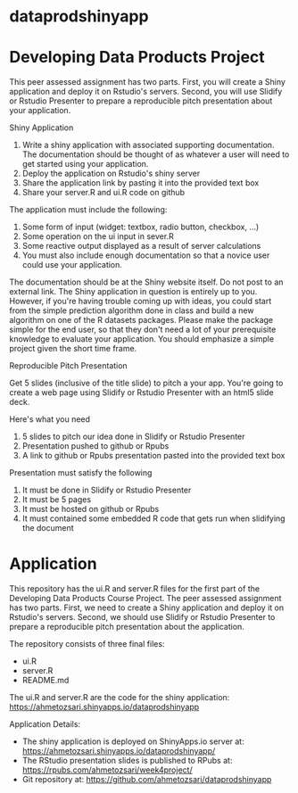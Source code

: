 # dataprodshinyapp

# Developing Data Products Project

This peer assessed assignment has two parts. First, you will create a Shiny application and deploy it on Rstudio's servers. Second, you will use Slidify or Rstudio Presenter to prepare a reproducible pitch presentation about your application.

Shiny Application

1. Write a shiny application with associated supporting documentation. The documentation should be thought of as whatever a user will need to get started using your application.
2. Deploy the application on Rstudio's shiny server
3. Share the application link by pasting it into the provided text box
4. Share your server.R and ui.R code on github

The application must include the following:

1. Some form of input (widget: textbox, radio button, checkbox, ...)
2. Some operation on the ui input in sever.R
3. Some reactive output displayed as a result of server calculations
4. You must also include enough documentation so that a novice user could use your application.

The documentation should be at the Shiny website itself. Do not post to an external link.
The Shiny application in question is entirely up to you. However, if you're having trouble coming up with ideas, you could start from the simple prediction algorithm done in class and build a new algorithm on one of the R datasets packages. Please make the package simple for the end user, so that they don't need a lot of your prerequisite knowledge to evaluate your application. You should emphasize a simple project given the short time frame.

Reproducible Pitch Presentation

Get 5 slides (inclusive of the title slide) to pitch a your app. You're going to create a web page using Slidify or Rstudio Presenter with an html5 slide deck.

Here's what you need

1. 5 slides to pitch our idea done in Slidify or Rstudio Presenter
2. Presentation pushed to github or Rpubs
3. A link to github or Rpubs presentation pasted into the provided text box

Presentation must satisfy the following

1. It must be done in Slidify or Rstudio Presenter
2. It must be 5 pages
3. It must be hosted on github or Rpubs
4. It must contained some embedded R code that gets run when slidifying the document

# Application 

This repository has the ui.R and server.R files for the first part of the Developing Data Products Course Project. The peer assessed assignment has two parts. First, we need to create a Shiny application and deploy it on Rstudio's servers. Second, we should use Slidify or Rstudio Presenter to prepare a reproducible pitch presentation about the application.


The repository consists of three final files:
* ui.R
* server.R
* README.md



The ui.R and server.R are the code for the shiny application: https://ahmetozsari.shinyapps.io/dataprodshinyapp

Application Details:
* The shiny application is deployed on ShinyApps.io server at: https://ahmetozsari.shinyapps.io/dataprodshinyapp/
* The RStudio presentation slides is published to RPubs at: https://rpubs.com/ahmetozsari/week4project/
* Git repository at: https://github.com/ahmetozsari/dataprodshinyapp
